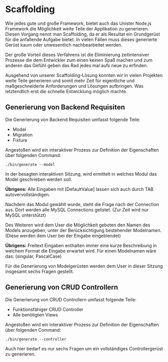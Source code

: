 # Scaffolding

Wie jedes gute und große Framework, bietet auch das Unister Node.js Framework
die Möglichkeit weite Teile der Applikation zu generieren. Diesen Vorgang nennt
man Scaffolding, da er als Resultat ein Grundgerüst für die anfallende Aufgabe
bietet. In vielen Fällen muss dieses generierte Gerüst kaum oder unwesentlich
nachbearbeitet werden.

Der große Vorteil dieses Verfahrens ist die Eliminierung zeitintensiver Prozesse
die dem Entwickler zum einen keinen Spaß machen und zum anderen das Gefühl geben
das Rad jedes mal aufs neue zu erfinden.

Ausgehend von unserer Scaffolding-Lösung konnten wir in vielen Projekten weite Teile
generieren und somit mehr Zeit für eigentliche und maßgeschneiderte Anforderungen
und Lösungen aufbringen. Was letztendlich erst die schnelle Entwicklung möglich
machte.

## Generierung von Backend Requisiten

Die Generierung von Backend Requisiten umfasst folgende Teile:

* Model
* Migration
* Fixture

Angestoßen wird ein interaktiver Prozess zur Definition der Eigenschaften
über folgenden Command:

    ./bin/generate --model

In der besagten interaktiven Sitzung, wird ermittelt in welches Modul das Model
geschrieben werden soll.

**Übrigens:** Alle Eingaben mit [DefaultValue] lassen sich auch durch TAB
autovervollständigen.

Nachdem das Modul gewählt wurde, steht die Frage nach der Connection aus.
Dort werden alle MySQL Connections gelistet. (Zur Zeit wird nur MySQL unterstützt)

Des Weiteren wird dem User die Möglichkeit geboten den Namen des Models anzugeben,
unter der Berücksichtigung bestehender Modelnamen. (Diese werden dem User bei der
Eingabe eingeblendet)

**Übrigens:** Freitext Eingaben enthalten immer eine kurze Beschreibung in welchem
Format die Eingabe erwartet wird. Für einen Modelnamen wäre das: (singular, PascalCase)

Für die Generierung von Modelgerüsten werden dem User in dieser Sitzung insgesamt
sechs Fragen gestellt.

## Generierung von CRUD Controllern

Die Generierung von CRUD Controllern umfasst folgende Teile:

* Funktionsfähiger CRUD Controller
* Alle benötigten Views

Angestoßen wird ein interaktiver Prozess zur Definition der Eigenschaften
über folgenden Command:

    ./bin/generate --controller

Auch hier bedarf es nur sechs Fragen um ein vollständiges Controllergerüst zu
generieren.

